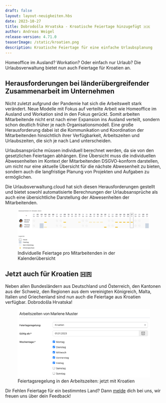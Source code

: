 ```yaml
---
draft: false
layout: layout-neuigkeiten.hbs
date: 2023-10-27
title: Dobrodošla Hrvatska - Kroatische Feiertage hinzugefügt 🇭🇷
author: Andreas Weigel
release-version: 4.71.0
teaserImage: /static/kroatien.png
description: Kroatische Feiertage für eine einfache Urlaubsplanung
---
```


Homeoffice im Ausland? Workation? Oder einfach nur Urlaub? Die Urlaubsverwaltung bietet nun auch Feiertage für Kroatien an.

<!-- more -->

## Herausforderungen bei länderübergreifender Zusammenarbeit im Unternehmen

Nicht zuletzt aufgrund der Pandemie hat sich die Arbeitswelt stark verändert. Neue Modelle mit Fokus auf verteilte Arbeit
wie Homeoffice im Ausland und Workation sind in den Fokus gerückt.
Somit arbeiten Mitarbeitende nicht erst nach einer Expansion ins Ausland verteilt, sondern schon deutlich früher je nach Organisationsmodell.
Eine große Herausforderung dabei ist die Kommunikation und Koordination der Mitarbeitenden hinsichtlich ihrer Verfügbarkeit,
Arbeitszeiten und Urlaubszeiten, die sich je nach Land unterscheiden.

Urlaubsansprüche müssen individuell berechnet werden, da sie von den gesetzlichen Feiertagen abhängen.
Eine Übersicht muss die individuellen Abwesenheiten im Kontext der Mitarbeitenden DSGVO-konform darstellen,
um nicht nur eine aktuelle Übersicht für die nächste Abwesenheit zu bieten, sondern auch die langfristige Planung von
Projekten und Aufgaben zu ermöglichen.

Die Urlaubsverwaltung.cloud hat sich diesen Herausforderungen gestellt und bietet sowohl automatisierte Berechnungen
der Urlaubsansprüche als auch eine übersichtliche Darstellung der Abwesenheiten der Mitarbeitenden.

<div class="flex my-8">
    <figure>
        <picture>
            <img
              src="kalenderuebersicht_Feiertage.png"
              alt="Pausen erfassen"
              decoding="async"
              loading="lazy"
              class="rounded-lg"
            />
        </picture>
        <figcaption class="text-sm text-center">Individuelle Feiertage pro Mitarbeitenden in der Kalenderübersicht</figcaption>
    </figure>
</div>

## Jetzt auch für Kroatien 🇭🇷

Neben allen Bundesländern aus Deutschland und Österreich, den Kantonen aus der Schweiz, den Regionen aus dem vereinigten Königreich,
Malta, Italien und Griechenland sind nun auch die Feiertage aus Kroatien verfügbar. Dobrodošla Hrvatska!

<div class="flex my-8">
    <figure>
        <picture>
            <img
              src="arbeitszeiten_Kroatien.png"
              alt="Pausen erfassen"
              decoding="async"
              loading="lazy"
              class="rounded-lg"
            />
        </picture>
        <figcaption class="text-sm text-center">Feiertagsregelung in den Arbeitszeiten: jetzt mit Kroatien</figcaption>
    </figure>
</div>

Dir Fehlen Feiertage für ein bestimmtes Land? Dann <a href="mailto:info@urlaubsverwaltung.cloud?subject=Feiertage">melde</a> dich bei uns, wir freuen uns über dein Feedback!
